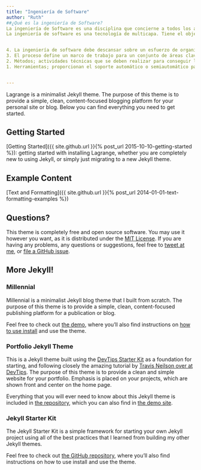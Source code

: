 ```yaml
---
title: "Ingeniería de Software"
author: "Ruth"
##¿Qué es la ingeniería de Software?
La ingeniería de Software es una disciplina que concierne a todos los aspectos de la producción de Software. Este incorpora el análisis precedente de la situación, el bosquejo del proyecto, el desarrollo del software, comprobar el su funcionamiento y poner en funcionamiento el sistema.
La ingeniería de software es una tecnología de multicapa. Tiene el objetivo de lograr productos de calidad, mediante un proceso apoyado por métodos y herramientas.


4. La ingeniería de software debe descansar sobre un esfuerzo de organización de calidad.
3. El proceso define un marco de trabajo para un conjunto de áreas clave, las cuales forman la base de control de gestión de proyectos de software y establece el contexto en el cual se aplica métodos técnicos, se produce resultados de trabajo, se establecen hitos, se asegura la calidad y se gestiona el cambio adecuadamente. 
2. Métodos; actividades técnicas que se deben realizar para conseguir las tareas de ingeniería. Indican cómo construir técnicamente el software. Incluyen técnicas de modelado. 
1. Herramientas; proporcionan el soporte automático o semiautomático para el proceso y para las técnicas.


---
```


Lagrange is a minimalist Jekyll theme. The purpose of this theme is to provide a simple, clean, content-focused blogging platform for your personal site or blog. Below you can find everything you need to get started.

## Getting Started

[Getting Started]({{ site.github.url }}{% post_url 2015-10-10-getting-started %}): getting started with installing Lagrange, whether you are completely new to using Jekyll, or simply just migrating to a new Jekyll theme.

## Example Content

[Text and Formatting]({{ site.github.url }}{% post_url 2014-01-01-text-formatting-examples %})

## Questions?

This theme is completely free and open source software. You may use it however you want, as it is distributed under the [MIT License](http://choosealicense.com/licenses/mit/). If you are having any problems, any questions or suggestions, feel free to [tweet at me](https://twitter.com/intent/tweet?text=My%question%about%Lagrange%is:%&amp;via=paululele), or [file a GitHub issue](https://github.com/lenpaul/lagrange/issues/new).

## More Jekyll!

### Millennial

Millennial is a minimalist Jekyll blog theme that I built from scratch. The purpose of this theme is to provide a simple, clean, content-focused publishing platform for a publication or blog.

Feel free to check out <a href="https://lenpaul.github.io/Millennial/" target="_blank">the demo</a>, where you’ll also find instructions on <a href="https://lenpaul.github.io/Millennial/documentation/getting-started.html">how to use install</a> and use the theme.

### Portfolio Jekyll Theme

This is a Jekyll theme built using the [DevTips Starter Kit](http://devtipsstarterkit.com/) as a foundation for starting, and following closely the amazing tutorial by [Travis Neilson over at DevTips](https://www.youtube.com/watch?v=T6jKLsxbFg4&list=PL0CB3OvPhDA_STygmp3sDenx3UpdOMk7P). The purpose of this theme is to provide a clean and simple website for your portfolio. Emphasis is placed on your projects, which are shown front and center on the home page.

Everything that you will ever need to know about this Jekyll theme is included in [the repository](https://github.com/LeNPaul/portfolio-jekyll-theme), which you can also find in [the demo site](https://lenpaul.github.io/portfolio-jekyll-theme/).

### Jekyll Starter Kit

The Jekyll Starter Kit is a simple framework for starting your own Jekyll project using all of the best practices that I learned from building my other Jekyll themes.

Feel free to check out <a href="https://github.com/LeNPaul/jekyll-starter-kit" target="_blank">the GitHub repository</a>, where you’ll also find instructions on how to use install and use the theme.
